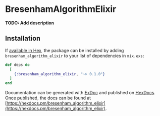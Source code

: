# BresenhamAlgorithmElixir

**TODO: Add description**

## Installation

If [available in Hex](https://hex.pm/docs/publish), the package can be installed
by adding `bresenham_algorithm_elixir` to your list of dependencies in `mix.exs`:

```elixir
def deps do
  [
    {:bresenham_algorithm_elixir, "~> 0.1.0"}
  ]
end
```

Documentation can be generated with [ExDoc](https://github.com/elixir-lang/ex_doc)
and published on [HexDocs](https://hexdocs.pm). Once published, the docs can
be found at [https://hexdocs.pm/bresenham_algorithm_elixir](https://hexdocs.pm/bresenham_algorithm_elixir).

